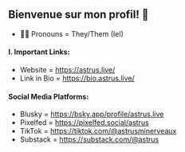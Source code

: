 ## Bienvenue sur mon profil! 👋
- 🏳️‍🌈 Pronouns = They/Them (Iel)

#### I. Important Links:
- Website = https://astrus.live/
- Link in Bio = https://bio.astrus.live/

#### Social Media Platforms:
- Blusky = https://bsky.app/profile/astrus.live
- Pixelfed = https://pixelfed.social/astrus
- TikTok = https://tiktok.com/@astrusminerveaux
- Substack = https://substack.com/@astrus
